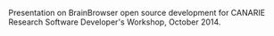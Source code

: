 Presentation on BrainBrowser open source development for CANARIE Research Software Developer's Workshop, October 2014.